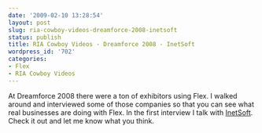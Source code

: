 ```yaml
---
date: '2009-02-10 13:28:54'
layout: post
slug: ria-cowboy-videos-dreamforce-2008-inetsoft
status: publish
title: RIA Cowboy Videos - Dreamforce 2008 - InetSoft
wordpress_id: '702'
categories:
- Flex
- RIA Cowboy Videos
---
```


At Dreamforce 2008 there were a ton of exhibitors using Flex.  I walked around and interviewed some of those companies so that you can see what real businesses are doing with Flex.  In the first interview I talk with [InetSoft](http://www.inetsoft.com/).  Check it out and let me know what you think.


